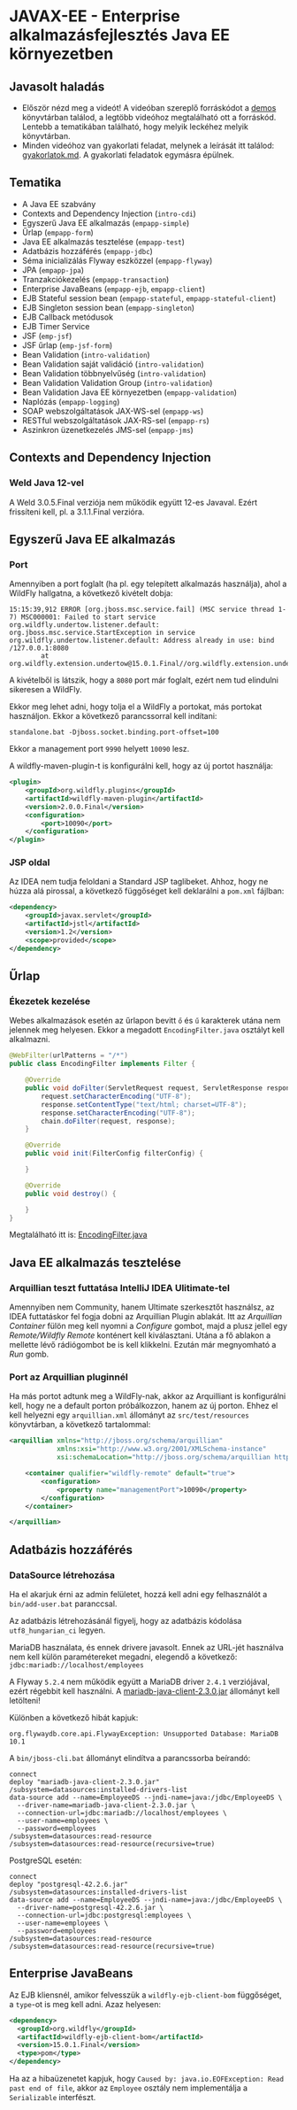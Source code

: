 # JAVAX-EE - Enterprise alkalmazásfejlesztés Java EE környezetben

## Javasolt haladás

* Először nézd meg a videót! A videóban szereplő forráskódot a [demos](demos) könyvtárban találod, a legtöbb videóhoz megtalálható ott a forráskód.
Lentebb a tematikában található, hogy melyik leckéhez melyik könyvtárban.
* Minden videóhoz van gyakorlati feladat, melynek a leírását itt találod: [gyakorlatok.md](gyakorlatok.md).
  A gyakorlati feladatok egymásra épülnek.

## Tematika

* A Java EE szabvány
* Contexts and Dependency Injection (`intro-cdi`)
* Egyszerű Java EE alkalmazás (`empapp-simple`)
* Űrlap (`empapp-form`)
* Java EE alkalmazás tesztelése (`empapp-test`)
* Adatbázis hozzáférés (`empapp-jdbc`)
* Séma inicializálás Flyway eszközzel (`empapp-flyway`)
* JPA (`empapp-jpa`)
* Tranzakciókezelés (`empapp-transaction`)
* Enterprise JavaBeans (`empapp-ejb`, `empapp-client`)
* EJB Stateful session bean (`empapp-stateful`, `empapp-stateful-client`)
* EJB Singleton session bean (`empapp-singleton`)
* EJB Callback metódusok
* EJB Timer Service
* JSF (`emp-jsf`)
* JSF űrlap (`emp-jsf-form`)
* Bean Validation (`intro-validation`)
* Bean Validation saját validáció (`intro-validation`)
* Bean Validation többnyelvűség (`intro-validation`)
* Bean Validation Validation Group (`intro-validation`)
* Bean Validation Java EE környezetben (`empapp-validation`)
* Naplózás (`empapp-logging`)
* SOAP webszolgáltatások JAX-WS-sel (`empapp-ws`)
* RESTful webszolgáltatások JAX-RS-sel (`empapp-rs`)
* Aszinkron üzenetkezelés JMS-sel (`empapp-jms`)

## Contexts and Dependency Injection

### Weld Java 12-vel

A Weld 3.0.5.Final verziója nem működik együtt 12-es Javaval. Ezért frissíteni kell, pl. a 3.1.1.Final
verzióra.

## Egyszerű Java EE alkalmazás

### Port

Amennyiben a port foglalt (ha pl. egy telepített alkalmazás használja), ahol a WildFly hallgatna, a következő kivételt dobja:

```
15:15:39,912 ERROR [org.jboss.msc.service.fail] (MSC service thread 1-7) MSC000001: Failed to start service org.wildfly.undertow.listener.default: org.jboss.msc.service.StartException in service org.wildfly.undertow.listener.default: Address already in use: bind /127.0.0.1:8080
        at org.wildfly.extension.undertow@15.0.1.Final//org.wildfly.extension.undertow.ListenerService.start(ListenerService.java:209)
```

A kivételből is látszik, hogy a `8080` port már foglalt, ezért nem tud elindulni sikeresen a WildFly.

Ekkor meg lehet adni, hogy tolja el a WildFly a portokat, más portokat használjon. Ekkor a következő parancssorral kell indítani:

```
standalone.bat -Djboss.socket.binding.port-offset=100
```

Ekkor a management port `9990` helyett `10090` lesz.

A wildfly-maven-plugin-t is konfigurálni kell, hogy az új portot használja:

```xml
<plugin>
    <groupId>org.wildfly.plugins</groupId>
    <artifactId>wildfly-maven-plugin</artifactId>
    <version>2.0.0.Final</version>
    <configuration>
        <port>10090</port>
    </configuration>
</plugin>
```

### JSP oldal

Az IDEA nem tudja feloldani a Standard JSP taglibeket. Ahhoz, hogy ne húzza alá pirossal, a következő függőséget kell
deklarálni a `pom.xml` fájlban:

```xml
<dependency>
    <groupId>javax.servlet</groupId>
    <artifactId>jstl</artifactId>
    <version>1.2</version>
    <scope>provided</scope>
</dependency>
```

## Űrlap

### Ékezetek kezelése

Webes alkalmazások esetén az űrlapon bevitt `ő` és `ű` karakterek utána nem jelennek meg helyesen.
Ekkor a megadott `EncodingFilter.java` osztályt kell alkalmazni.

```java
@WebFilter(urlPatterns = "/*")
public class EncodingFilter implements Filter {

    @Override
    public void doFilter(ServletRequest request, ServletResponse response, FilterChain chain) throws IOException, ServletException {
        request.setCharacterEncoding("UTF-8");
        response.setContentType("text/html; charset=UTF-8");
        response.setCharacterEncoding("UTF-8");
        chain.doFilter(request, response);
    }

    @Override
    public void init(FilterConfig filterConfig) {

    }

    @Override
    public void destroy() {

    }
}
```

Megtalálható itt is: [EncodingFilter.java](demos/empapp-encoding/src/main/java/empapp/EncodingFilter.java)

## Java EE alkalmazás tesztelése

### Arquillian teszt futtatása IntelliJ IDEA Ulitimate-tel

Amennyiben nem Community, hanem Ultimate szerkesztőt használsz, az IDEA futtatáskor fel fogja dobni az
Arquillian Plugin ablakát. Itt az _Arquillian Container_ fülön meg kell nyomni a _Configure_ gombot,
majd a plusz jellel egy _Remote/Wildfly Remote_ konténert kell kiválasztani. Utána a fő ablakon
a mellette lévő rádiógombot be is kell klikkelni. Ezután már megnyomható a _Run_ gomb.

### Port az Arquillian pluginnél

Ha más portot adtunk meg a WildFly-nak, akkor az Arquilliant is konfigurálni kell, hogy ne
a default porton próbálkozzon, hanem az új porton. Ehhez el kell helyezni egy `arquillian.xml` állományt
az `src/test/resources` könyvtárban, a következő tartalommal:

```xml
<arquillian xmlns="http://jboss.org/schema/arquillian"
            xmlns:xsi="http://www.w3.org/2001/XMLSchema-instance"
            xsi:schemaLocation="http://jboss.org/schema/arquillian http://jboss.org/schema/arquillian/arquillian_1_0.xsd">

    <container qualifier="wildfly-remote" default="true">
        <configuration>
            <property name="managementPort">10090</property>
        </configuration>
    </container>

</arquillian>
```

## Adatbázis hozzáférés

### DataSource létrehozása

Ha el akarjuk érni az admin felületet, hozzá kell adni egy felhasználót a `bin/add-user.bat`
paranccsal.

Az adatbázis létrehozásánál figyelj, hogy az adatbázis kódolása `utf8_hungarian_ci` legyen.

MariaDB használata, és ennek drivere javasolt. Ennek az URL-jét használva nem kell külön
paramétereket megadni, elegendő a következő: `jdbc:mariadb://localhost/employees`

A Flyway `5.2.4` nem működik együtt a MariaDB driver `2.4.1` verziójával, ezért régebbit kell
használni. A [mariadb-java-client-2.3.0.jar](https://downloads.mariadb.com/Connectors/java/connector-java-2.3.0/mariadb-java-client-2.3.0.jar)
állományt kell letölteni!

Különben a következő hibát kapjuk:

```
org.flywaydb.core.api.FlywayException: Unsupported Database: MariaDB 10.1
```

A `bin/jboss-cli.bat` állományt elindítva a parancssorba beírandó:

```
connect
deploy "mariadb-java-client-2.3.0.jar"
/subsystem=datasources:installed-drivers-list
data-source add --name=EmployeeDS --jndi-name=java:/jdbc/EmployeeDS \
  --driver-name=mariadb-java-client-2.3.0.jar \
  --connection-url=jdbc:mariadb://localhost/employees \
  --user-name=employees \
  --password=employees
/subsystem=datasources:read-resource
/subsystem=datasources:read-resource(recursive=true)
```

PostgreSQL esetén:

```
connect
deploy "postgresql-42.2.6.jar"
/subsystem=datasources:installed-drivers-list
data-source add --name=EmployeeDS --jndi-name=java:/jdbc/EmployeeDS \
  --driver-name=postgresql-42.2.6.jar \
  --connection-url=jdbc:postgresql:employees \
  --user-name=employees \
  --password=employees
/subsystem=datasources:read-resource
/subsystem=datasources:read-resource(recursive=true)
```

## Enterprise JavaBeans

Az EJB kliensnél, amikor felvesszük a `wildfly-ejb-client-bom` függőséget, a `type`-ot is meg kell adni.
Azaz helyesen:

```xml
<dependency>
  <groupId>org.wildfly</groupId>
  <artifactId>wildfly-ejb-client-bom</artifactId>
  <version>15.0.1.Final</version>
  <type>pom</type>
</dependency>
```

Ha az a hibaüzenetet kapjuk, hogy `Caused by: java.io.EOFException: Read past end of file`,
akkor az `Employee` osztály nem implementálja a `Serializable` interfészt.